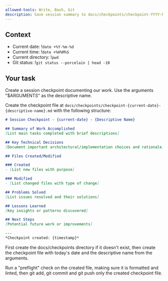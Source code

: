 ```yaml
---
allowed-tools: Write, Bash, Git
description: Save session summary to docs/checkpoints/checkpoint-YYYY-MM-DD-{descriptive-name}.md
---
```


## Context
- Current date: !`date +%Y-%m-%d`
- Current time: !`date +%H%M%S`
- Current directory: !`pwd`
- Git status: !`git status --porcelain | head -10`

## Your task
Create a session checkpoint documenting our work. Use the arguments "$ARGUMENTS" as the descriptive name.

Create the checkpoint file at `docs/checkpoints/checkpoint-{current-date}-{descriptive-name}.md` with the following structure:

```markdown
# Session Checkpoint - {current-date} - {Descriptive Name}

## Summary of Work Accomplished
[List main tasks completed with brief descriptions]

## Key Technical Decisions  
[Document important architectural/implementation choices and rationale]

## Files Created/Modified

### Created
- [List new files with purpose]

### Modified
- [List changed files with type of change]

## Problems Solved
[List issues resolved and their solutions]

## Lessons Learned
[Key insights or patterns discovered]

## Next Steps
[Potential future work or improvements]

---
*Checkpoint created: {timestamp}*
```

First create the docs/checkpoints directory if it doesn't exist, then create the checkpoint file with today's date and the descriptive name from the arguments.

Run a "preflight" check on the created file, making sure it is formatted and linted, then git add, git commit and git push only the created checkpoint file. 
